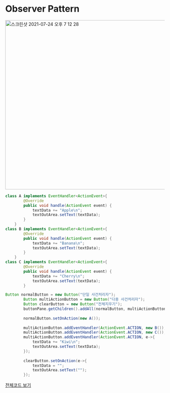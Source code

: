 # Observer Pattern

<img width="534" alt="스크린샷 2021-07-24 오후 7 12 28" src="https://user-images.githubusercontent.com/65120581/126865324-4a4a71d4-744b-4e86-8641-f3357219caaa.png">

```java
class A implements EventHandler<ActionEvent>{
		@Override
		public void handle(ActionEvent event) {
			textData += "Apple\n";
			textOutArea.setText(textData);		
		}
	}
class B implements EventHandler<ActionEvent>{
		@Override
		public void handle(ActionEvent event) {
			textData += "Banana\n";
			textOutArea.setText(textData);			
		}
	}
class C implements EventHandler<ActionEvent>{
		@Override
		public void handle(ActionEvent event) {
			textData += "Cherry\n";
			textOutArea.setText(textData);			
		}
```

```java
Button normalButton = new Button("단일 사건처리자");
		Button multiActionButton = new Button("다중 사건처리자");
		Button clearButton = new Button("전체지우기");
		buttonPane.getChildren().addAll(normalButton, multiActionButton, clearButton);
		
		normalButton.setOnAction(new A());
		
		multiActionButton.addEventHandler(ActionEvent.ACTION, new B());
		multiActionButton.addEventHandler(ActionEvent.ACTION, new C());
		multiActionButton.addEventHandler(ActionEvent.ACTION, e->{
			textData += "Kiwi\n";
			textOutArea.setText(textData);	
		});
		
		clearButton.setOnAction(e->{
			textData = "";
			textOutArea.setText("");
		});
```
[전체코드 보기](./ObsererPattern/Observer-GUI-Event/src/MultipleActionTest.java)
